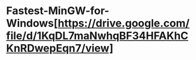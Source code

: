 # Fastest-MinGW-for-Windows[https://drive.google.com/file/d/1KqDL7maNwhqBF34HFAKhCKnRDwepEqn7/view]
